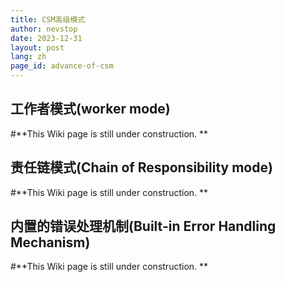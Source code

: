 ```yaml
---
title: CSM高级模式
author: nevstop
date: 2023-12-31
layout: post
lang: zh
page_id: advance-of-csm
---
```


## 工作者模式(worker mode)

#**This Wiki page is still under construction. **


## 责任链模式(Chain of Responsibility mode)

#**This Wiki page is still under construction. **

## 内置的错误处理机制(Built-in Error Handling Mechanism)

#**This Wiki page is still under construction. **